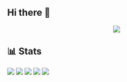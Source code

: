 ## Hi there 👋


<p align="center">
  <a href="https://skillicons.dev">
    <img src="https://skillicons.dev/icons?i=html,css,js,ts,python,nextjs,react,github,myaql,docker" />
  </a>
</p>



## 📊 Stats

![](http://github-profile-summary-cards.vercel.app/api/cards/profile-details?username=takapom&theme=gruvbox)
![](http://github-profile-summary-cards.vercel.app/api/cards/repos-per-language?username=takapom&theme=gruvbox)
![](http://github-profile-summary-cards.vercel.app/api/cards/most-commit-language?username=takapom&theme=gruvbox)
![](http://github-profile-summary-cards.vercel.app/api/cards/stats?username=takapom&theme=gruvbox)
![](http://github-profile-summary-cards.vercel.app/api/cards/productive-time?username=takapom&theme=gruvbox&utcOffset=9)


